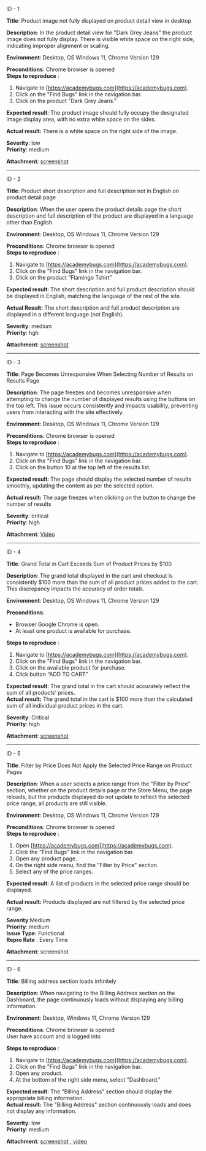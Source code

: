 ID \- 1

**Title**: Product image not fully displayed on product detail view in desktop

**Description**: In the product detail view for "Dark Grey Jeans" the product image does not fully display. There is visible white space on the right side, indicating improper alignment or scaling.

**Environment**: Desktop,  OS Windows 11, Chrome Version 129

**Preconditions**: Chrome browser is opened  
**Steps to reproduce** :

1. Navigate to [https://academybugs.com](https://academybugs.com).  
2. Click on the "Find Bugs" link in the navigation bar.  
3. Click on the product "Dark Grey Jeans."  
   

**Expected result**: The product image should fully occupy the designated image display area, with no extra white space on the sides.

**Actual result:** There is a white space on the right side of the image.

**Severity**: low  
**Priority**: medium

**Attachment**: [screenshot](https://drive.google.com/file/d/1EcL3s407R8-QxzwtAUslXfEvSOm2M9AY/view?usp=sharing)

---

ID \- 2

**Title**: Product short description and full description not in English on product detail page

**Description**: When the user opens the product details page the short description and full description of the product are displayed in a language other than English.

**Environment**: Desktop,  OS Windows 11, Chrome Version 129

**Preconditions**: Chrome browser is opened  
**Steps to reproduce** :

1. Navigate to [https://academybugs.com](https://academybugs.com).  
2. Click on the "Find Bugs" link in the navigation bar.  
3. Click on the product “Flamingo Tshirt”

   

   

   

**Expected result**: The short description and full product description should be displayed in English, matching the language of the rest of the site.

**Actual Result:** The short description and full product description are displayed in a different language (not English).

**Severity**: medium  
**Priority**: hgh

**Attachment**: [screenshot](https://drive.google.com/file/d/1YvpW-Ye-yEOxnzZS0udxP0_Xa_YyACvW/view?usp=sharing)

---

ID \- 3

**Title**: Page Becomes Unresponsive When Selecting Number of Results on Results Page

**Description**: The page freezes and becomes unresponsive when attempting to change the number of displayed results using the buttons on the top left. This issue occurs consistently and impacts usability, preventing users from interacting with the site effectively.

**Environment**: Desktop, OS Windows 11, Chrome Version 129

**Preconditions**: Chrome browser is opened  
**Steps to reproduce** :

1. Navigate to [https://academybugs.com](https://academybugs.com).  
2. Click on the "Find Bugs" link in the navigation bar.  
3. Click on the button 10 at the top left of the results list.  
     
   

**Expected result**: The page should display the selected number of results smoothly, updating the content as per the selected option.

**Actual result:** The page freezes when clicking on the button to change the number of results 

**Severity**: critical  
**Priority**: high

**Attachment**: [Video](https://jam.dev/c/6aff3cc3-4375-4dd1-8e94-c30989ce6840)

---

ID \- 4

**Title**: Grand Total in Cart Exceeds Sum of Product Prices by $100

**Description**: The grand total displayed in the cart and checkout is consistently $100 more than the sum of all product prices added to the cart. This discrepancy impacts the accuracy of order totals.

**Environment**: Desktop, OS Windows 11, Chrome Version 129

**Preconditions**:

*  Browser Google Chrome is open.  
* At least one product is available for purchase.

**Steps to reproduce** :

1. Navigate to [https://academybugs.com](https://academybugs.com).  
2. Click on the "Find Bugs" link in the navigation bar.  
3. Click on the available product for purchase.  
4. Click button “ADD TO CART”

**Expected result**: The grand total in the cart should accurately reflect the sum of all products’ prices.  
**Actual result:** The grand total in the cart is $100 more than the calculated sum of all individual product prices in the cart.

**Severity**: Critical  
**Priority**: high

**Attachment**: [screenshot](https://drive.google.com/file/d/1sziv7DNq7EY_RMpqoNJEN2lXF7sp7TrF/view?usp=sharing)

---

ID \- 5

**Title**: Filter by Price Does Not Apply the Selected Price Range on Product Pages

**Description**: When a user selects a price range from the "Filter by Price" section, whether on the product details page or the Store Menu, the page reloads, but the products displayed do not update to reflect the selected price range, all products are still visible. 

**Environment**: Desktop, OS Windows 11, Chrome Version 129

**Preconditions**: Chrome browser is opened  
**Steps to reproduce** :

1. Open [https://academybugs.com](https://academybugs.com).  
2. Click the "Find Bugs" link in the navigation bar.  
3. Open any product page.  
4. On the right side menu, find the "Filter by Price" section.  
5. Select any of the price ranges.

   

   

**Expected result**: A list of products in the selected price range should be displayed.

**Actual result:** Products displayed are not filtered by the selected price range.

**Severity**:Medium  
**Priority**: medium  
**Issue Type:** Functional  
**Repro Rate** : Every Time

**Attachment**: screenshot

---

ID \- 6

**Title**: Billing address section loads infinitely

**Description**: When navigating to the Billing Address section on the Dashboard, the page continuously loads without displaying any billing information. 

**Environment**: Desktop, Windows 11, Chrome Version 129

**Preconditions**: Chrome browser is opened  
User have account and is logged into

**Steps to reproduce** :

1. Navigate to [https://academybugs.com](https://academybugs.com).  
2. Click on the "Find Bugs" link in the navigation bar.  
3. Open any product.  
4. At the bottom of the right side menu, select "Dashboard."  
     
   

**Expected result**: The "Billing Address" section should display the appropriate billing information.  
**Actual result:** The "Billing Address" section continuously loads and does not display any information.

**Severity**: low  
**Priority**: medium

**Attachment**: [screenshot](https://drive.google.com/file/d/1Evw_vihn2IVnoUNI0ICebgKNmNSc2kKk/view?usp=sharing) ,  [video](https://screenrec.com/share/gKHSz9pVBA) 

